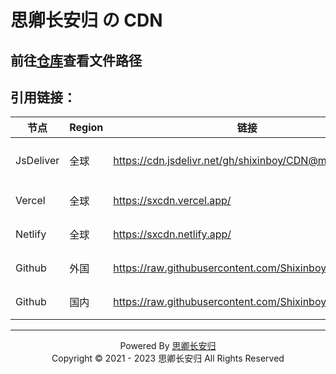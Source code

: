 # 思卿长安归 の CDN

## 前往[仓库](https://github.com/ShiXinBoy/CDN)查看文件路径

## 引用链接：

|节点|Region|链接|备注|
| - | - | - | - |
| JsDeliver | 全球   | https://cdn.jsdelivr.net/gh/shixinboy/CDN@main/ |采用jsdeliverCDN加速，稳定 |
| Vercel | 全球 | https://sxcdn.vercel.app/ | 自建vercel分发 |
| Netlify | 全球 | https://sxcdn.netlify.app/ | 自建Netlify分发  |
| Github | 外国| https://raw.githubusercontent.com/Shixinboy/CDN/main/ | Github原始文件地址 |
| Github | 国内 | https://raw.githubusercontent.com/Shixinboy/CDN/main/ | 国内Github加速地址 |

---

<center class="div">
    Powered By <a href="https://shixin.vercel.app">思卿长安归</a>
    <br>
    Copyright © 2021 - 2023 思卿长安归 All Rights Reserved
</center>
<style>
    ,div{
        display:float;
        bottom:0;
        width:100%;
    }
</style>


